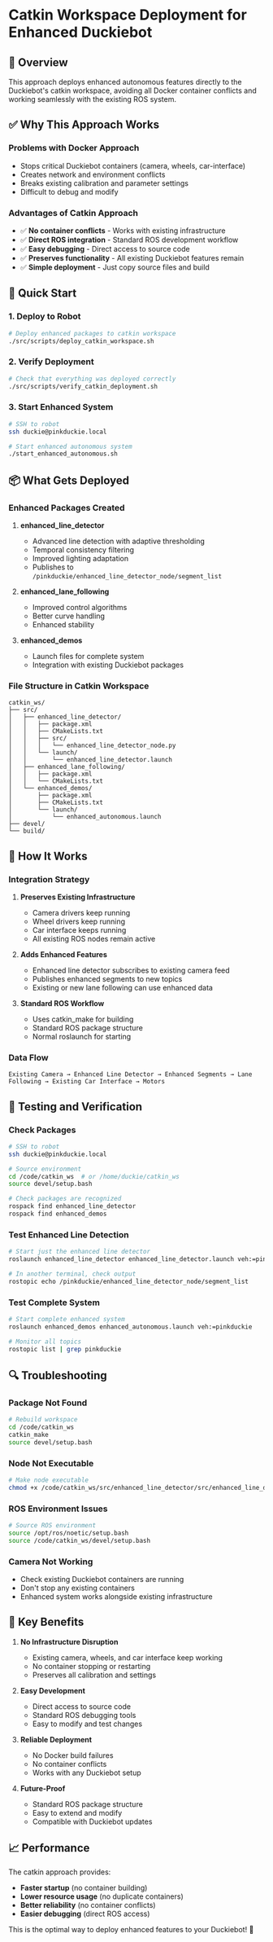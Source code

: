 # Catkin Workspace Deployment for Enhanced Duckiebot

## 🎯 Overview

This approach deploys enhanced autonomous features directly to the Duckiebot's catkin workspace, avoiding all Docker container conflicts and working seamlessly with the existing ROS system.

## ✅ Why This Approach Works

### Problems with Docker Approach
- Stops critical Duckiebot containers (camera, wheels, car-interface)
- Creates network and environment conflicts
- Breaks existing calibration and parameter settings
- Difficult to debug and modify

### Advantages of Catkin Approach
- ✅ **No container conflicts** - Works with existing infrastructure
- ✅ **Direct ROS integration** - Standard ROS development workflow
- ✅ **Easy debugging** - Direct access to source code
- ✅ **Preserves functionality** - All existing Duckiebot features remain
- ✅ **Simple deployment** - Just copy source files and build

## 🚀 Quick Start

### 1. Deploy to Robot
```bash
# Deploy enhanced packages to catkin workspace
./src/scripts/deploy_catkin_workspace.sh
```

### 2. Verify Deployment
```bash
# Check that everything was deployed correctly
./src/scripts/verify_catkin_deployment.sh
```

### 3. Start Enhanced System
```bash
# SSH to robot
ssh duckie@pinkduckie.local

# Start enhanced autonomous system
./start_enhanced_autonomous.sh
```

## 📦 What Gets Deployed

### Enhanced Packages Created
1. **enhanced_line_detector**
   - Advanced line detection with adaptive thresholding
   - Temporal consistency filtering
   - Improved lighting adaptation
   - Publishes to `/pinkduckie/enhanced_line_detector_node/segment_list`

2. **enhanced_lane_following**
   - Improved control algorithms
   - Better curve handling
   - Enhanced stability

3. **enhanced_demos**
   - Launch files for complete system
   - Integration with existing Duckiebot packages

### File Structure in Catkin Workspace
```
catkin_ws/
├── src/
│   ├── enhanced_line_detector/
│   │   ├── package.xml
│   │   ├── CMakeLists.txt
│   │   ├── src/
│   │   │   └── enhanced_line_detector_node.py
│   │   └── launch/
│   │       └── enhanced_line_detector.launch
│   ├── enhanced_lane_following/
│   │   ├── package.xml
│   │   └── CMakeLists.txt
│   └── enhanced_demos/
│       ├── package.xml
│       ├── CMakeLists.txt
│       └── launch/
│           └── enhanced_autonomous.launch
├── devel/
└── build/
```

## 🔧 How It Works

### Integration Strategy
1. **Preserves Existing Infrastructure**
   - Camera drivers keep running
   - Wheel drivers keep running
   - Car interface keeps running
   - All existing ROS nodes remain active

2. **Adds Enhanced Features**
   - Enhanced line detector subscribes to existing camera feed
   - Publishes enhanced segments to new topics
   - Existing or new lane following can use enhanced data

3. **Standard ROS Workflow**
   - Uses catkin_make for building
   - Standard ROS package structure
   - Normal roslaunch for starting

### Data Flow
```
Existing Camera → Enhanced Line Detector → Enhanced Segments → Lane Following → Existing Car Interface → Motors
```

## 🧪 Testing and Verification

### Check Packages
```bash
# SSH to robot
ssh duckie@pinkduckie.local

# Source environment
cd /code/catkin_ws  # or /home/duckie/catkin_ws
source devel/setup.bash

# Check packages are recognized
rospack find enhanced_line_detector
rospack find enhanced_demos
```

### Test Enhanced Line Detection
```bash
# Start just the enhanced line detector
roslaunch enhanced_line_detector enhanced_line_detector.launch veh:=pinkduckie

# In another terminal, check output
rostopic echo /pinkduckie/enhanced_line_detector_node/segment_list
```

### Test Complete System
```bash
# Start complete enhanced system
roslaunch enhanced_demos enhanced_autonomous.launch veh:=pinkduckie

# Monitor all topics
rostopic list | grep pinkduckie
```

## 🔍 Troubleshooting

### Package Not Found
```bash
# Rebuild workspace
cd /code/catkin_ws
catkin_make
source devel/setup.bash
```

### Node Not Executable
```bash
# Make node executable
chmod +x /code/catkin_ws/src/enhanced_line_detector/src/enhanced_line_detector_node.py
```

### ROS Environment Issues
```bash
# Source ROS environment
source /opt/ros/noetic/setup.bash
source /code/catkin_ws/devel/setup.bash
```

### Camera Not Working
- Check existing Duckiebot containers are running
- Don't stop any existing containers
- Enhanced system works alongside existing infrastructure

## 🎯 Key Benefits

1. **No Infrastructure Disruption**
   - Existing camera, wheels, and car interface keep working
   - No container stopping or restarting
   - Preserves all calibration and settings

2. **Easy Development**
   - Direct access to source code
   - Standard ROS debugging tools
   - Easy to modify and test changes

3. **Reliable Deployment**
   - No Docker build failures
   - No container conflicts
   - Works with any Duckiebot setup

4. **Future-Proof**
   - Standard ROS package structure
   - Easy to extend and modify
   - Compatible with Duckiebot updates

## 📈 Performance

The catkin approach provides:
- **Faster startup** (no container building)
- **Lower resource usage** (no duplicate containers)
- **Better reliability** (no container conflicts)
- **Easier debugging** (direct ROS access)

This is the optimal way to deploy enhanced features to your Duckiebot! 🚀